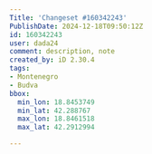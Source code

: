 ```yaml
---
Title: 'Changeset #160342243'
PublishDate: 2024-12-18T09:50:12Z
id: 160342243
user: dada24
comment: description, note
created_by: iD 2.30.4
tags:
- Montenegro
- Budva
bbox:
  min_lon: 18.8453749
  min_lat: 42.288767
  max_lon: 18.8461518
  max_lat: 42.2912994

---
```

